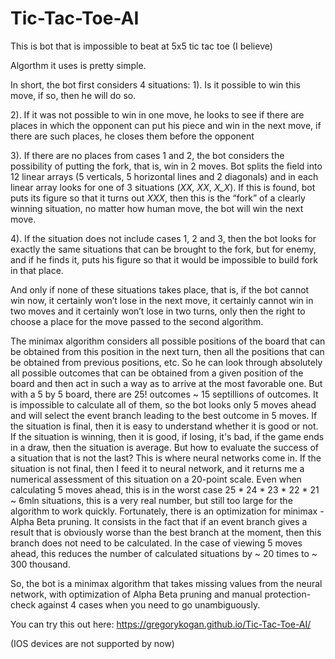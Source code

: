 # Tic-Tac-Toe-AI

This is bot that is impossible to beat at 5x5 tic tac toe (I believe)

Algorthm it uses is pretty simple.

In short, the bot first considers 4 situations:
1). Is it possible to win this move, if so, then he will do so.

2). If it was not possible to win in one move, he looks to see if there are places in which the opponent can put his piece and win in the next move, if there are such places, he closes them before the opponent

3). If there are no places from cases 1 and 2, the bot considers the possibility of putting the fork, that is, win in 2 moves. Bot splits the field into 12 linear arrays (5 verticals, 5 horizontal lines and 2 diagonals) and in each linear array looks for one of 3 situations (__XX_, _XX__, _X_X_). If this is found, bot puts its figure so that it turns out _XXX_, then this is the “fork” of a clearly winning situation, no matter how human move, the bot will win the next move.

4). If the situation does not include cases 1, 2 and 3, then the bot looks for exactly the same situations that can be brought to the fork, but for enemy, and if he finds it, puts his figure so that it would be impossible to build fork in that place.

And only if none of these situations takes place, that is, if the bot cannot win now, it certainly won’t lose in the next move, it certainly cannot win in two moves and it certainly won’t lose in two turns, only then the right to choose a place for the move passed to the second algorithm.

The minimax algorithm considers all possible positions of the board that can be obtained from this position in the next turn, then all the positions that can be obtained from previous positions, etc. So he can look through absolutely all possible outcomes that can be obtained from a given position of the board and then act in such a way as to arrive at the most favorable one. But with a 5 by 5 board, there are 25! outcomes ~ 15 septillions of outcomes. It is impossible to calculate all of them, so the bot looks only 5 moves ahead and will select the event branch leading to the best outcome in 5 moves. If the situation is final, then it is easy to understand whether it is good or not. If the situation is winning, then it is good, if losing, it's bad, if the game ends in a draw, then the situation is average. But how to evaluate the success of a situation that is not the last? This is where neural networks come in. If the situation is not final, then I feed it to neural network, and it returns me a numerical assessment of this situation on a 20-point scale. Even when calculating 5 moves ahead, this is in the worst case 25 * 24 * 23 * 22 * 21 ~ 6mln situations, this is a very real number, but still too large for the algorithm to work quickly. Fortunately, there is an optimization for minimax - Alpha Beta pruning. It consists in the fact that if an event branch gives a result that is obviously worse than the best branch at the moment, then this branch does not need to be calculated. In the case of viewing 5 moves ahead, this reduces the number of calculated situations by ~ 20 times to ~ 300 thousand.

So, the bot is a minimax algorithm that takes missing values from the neural network, with optimization of Alpha Beta pruning and manual protection-check against 4 cases when you need to go unambiguously.

You can try this out here: https://gregorykogan.github.io/Tic-Tac-Toe-AI/

(IOS devices are not supported by now)
